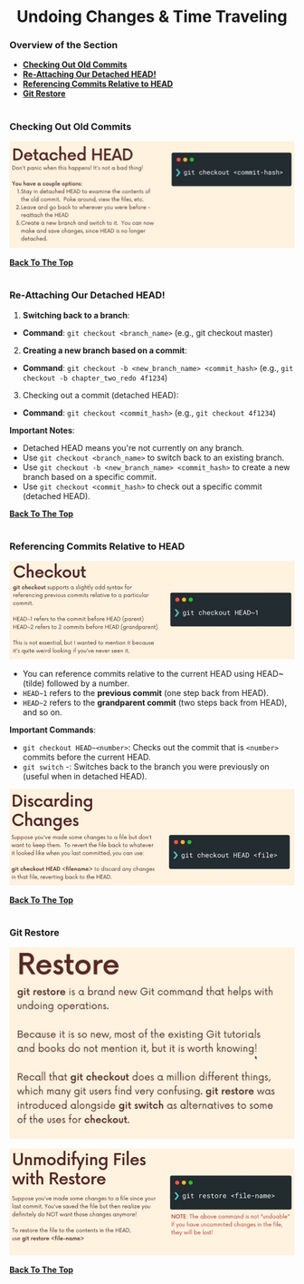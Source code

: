 <h1 align="center">Undoing Changes & Time Traveling</h1>

### Overview of the Section
* **[Checking Out Old Commits](#check-old-commits)**
* **[Re-Attaching Our Detached HEAD!](#re-attaching)**
* **[Referencing Commits Relative to HEAD](#rel-to-head)**
* **[Git Restore](#git-restore)**

#
### <a name="check-old-commits">Checking Out Old Commits</a>

![Checking](https://github.com/tsokac2/-_-_Git_and_GitHub_CheatSheet/blob/main/src/35.JPG)

**[Back To The Top](#Overview-of-the-Section)**
#
### <a name="re-attaching">Re-Attaching Our Detached HEAD!</a>

1. **Switching back to a branch**:
- **Command**: ``git checkout <branch_name>`` (e.g., git checkout master)

2. **Creating a new branch based on a commit**:

- **Command**: ``git checkout -b <new_branch_name> <commit_hash>`` (e.g., ``git checkout -b chapter_two_redo 4f1234``)

3. Checking out a commit (detached HEAD):

- **Command**: ``git checkout <commit_hash>`` (e.g., ``git checkout 4f1234``)

**Important Notes**:

- Detached HEAD means you're not currently on any branch.
- Use ``git checkout <branch_name>`` to switch back to an existing branch.
- Use ``git checkout -b <new_branch_name> <commit_hash>`` to create a new branch based on a specific commit.
- Use ``git checkout <commit_hash>`` to check out a specific commit (detached HEAD).

**[Back To The Top](#Overview-of-the-Section)**
#

### <a name="rel-to-head">Referencing Commits Relative to HEAD</a>
![Relative to HEAD](https://github.com/tsokac2/-_-_Git_and_GitHub_CheatSheet/blob/main/src/36.JPG)

- You can reference commits relative to the current HEAD using HEAD~ (tilde) followed by a number.
- ``HEAD~1`` refers to the **previous commit** (one step back from HEAD).
- ``HEAD~2`` refers to the **grandparent commit** (two steps back from HEAD), and so on.

**Important Commands**:

- ``git checkout HEAD~<number>``: Checks out the commit that is ``<number>`` commits before the current HEAD.
- ``git switch`` -: Switches back to the branch you were previously on (useful when in detached HEAD).

![Relative to HEAD](https://github.com/tsokac2/-_-_Git_and_GitHub_CheatSheet/blob/main/src/37.JPG)

**[Back To The Top](#Overview-of-the-Section)**
#
### <a name="git-restore">Git Restore</a>

![Relative to HEAD](https://github.com/tsokac2/-_-_Git_and_GitHub_CheatSheet/blob/main/src/38.JPG)

![Relative to HEAD](https://github.com/tsokac2/-_-_Git_and_GitHub_CheatSheet/blob/main/src/39.JPG)



**[Back To The Top](#Overview-of-the-Section)**
#


